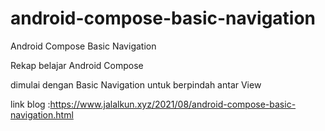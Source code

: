# android-compose-basic-navigation
Android Compose Basic Navigation

Rekap belajar Android Compose

dimulai dengan Basic Navigation untuk berpindah antar View

link blog :https://www.jalalkun.xyz/2021/08/android-compose-basic-navigation.html
